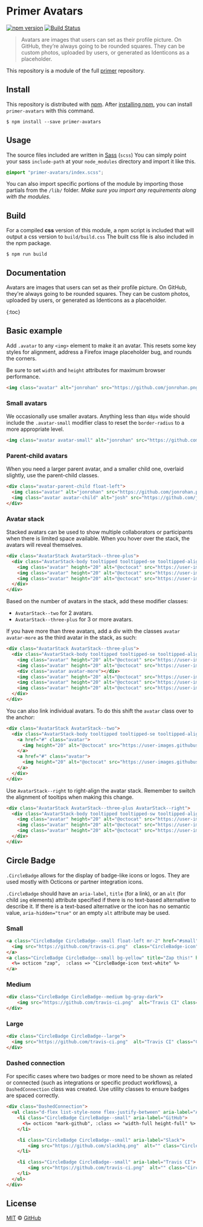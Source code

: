 # Primer Avatars

[![npm version](https://img.shields.io/npm/v/primer-avatars.svg)](https://www.npmjs.org/package/primer-avatars)
[![Build Status](https://travis-ci.org/primer/primer.svg?branch=master)](https://travis-ci.org/primer/primer)

> Avatars are images that users can set as their profile picture. On GitHub, they’re always going to be rounded squares. They can be custom photos, uploaded by users, or generated as Identicons as a placeholder.

This repository is a module of the full [primer][primer] repository.

## Install

This repository is distributed with [npm][npm]. After [installing npm][install-npm], you can install `primer-avatars` with this command.

```
$ npm install --save primer-avatars
```

## Usage

The source files included are written in [Sass][sass] (`scss`) You can simply point your sass `include-path` at your `node_modules` directory and import it like this.

```scss
@import "primer-avatars/index.scss";
```

You can also import specific portions of the module by importing those partials from the `/lib/` folder. _Make sure you import any requirements along with the modules._

## Build

For a compiled **css** version of this module, a npm script is included that will output a css version to `build/build.css` The built css file is also included in the npm package.

```
$ npm run build
```

## Documentation

<!-- %docs
title: Avatars
path: components/avatars
status: Stable
-->

Avatars are images that users can set as their profile picture. On GitHub, they're always going to be rounded squares. They can be custom photos, uploaded by users, or generated as Identicons as a placeholder.

{:toc}

## Basic example

Add `.avatar` to any `<img>` element to make it an avatar. This resets some key styles for alignment, address a Firefox image placeholder bug, and rounds the corners.

Be sure to set `width` and `height` attributes for maximum browser performance.

```html
<img class="avatar" alt="jonrohan" src="https://github.com/jonrohan.png?v=3&s=144" width="72" height="72">
```

### Small avatars

We occasionally use smaller avatars. Anything less than `48px` wide should include the `.avatar-small` modifier class to reset the `border-radius` to a more appropriate level.

```html
<img class="avatar avatar-small" alt="jonrohan" src="https://github.com/jonrohan.png?v=3&s=64" width="32" height="32">
```

### Parent-child avatars

When you need a larger parent avatar, and a smaller child one, overlaid slightly, use the parent-child classes.

```html
<div class="avatar-parent-child float-left">
  <img class="avatar" alt="jonrohan" src="https://github.com/jonrohan.png?v=3&s=96" width="48" height="48">
  <img class="avatar avatar-child" alt="josh" src="https://github.com/josh.png?v=3&s=40" width="20" height="20">
</div>
```

### Avatar stack

Stacked avatars can be used to show multiple collaborators or participants when there is limited space available. When you hover over the stack, the avatars will reveal themselves.

```html
<div class="AvatarStack AvatarStack--three-plus">
  <div class="AvatarStack-body tooltipped tooltipped-se tooltipped-align-left-1" aria-label="octocat, octocat, and octocat">
    <img class="avatar" height="20" alt="@octocat" src="https://user-images.githubusercontent.com/334891/29999089-2837c968-9009-11e7-92c1-6a7540a594d5.png" width="20">
    <img class="avatar" height="20" alt="@octocat" src="https://user-images.githubusercontent.com/334891/29999089-2837c968-9009-11e7-92c1-6a7540a594d5.png" width="20">
    <img class="avatar" height="20" alt="@octocat" src="https://user-images.githubusercontent.com/334891/29999089-2837c968-9009-11e7-92c1-6a7540a594d5.png" width="20">
  </div>
</div>
```

Based on the number of avatars in the stack, add these modifier classes:
- `AvatarStack--two` for 2 avatars.
- `AvatarStack--three-plus` for 3 or more avatars.

If you have more than three avatars, add a div with the classes `avatar avatar-more` as the third avatar in the stack, as such:

```html
<div class="AvatarStack AvatarStack--three-plus">
  <div class="AvatarStack-body tooltipped tooltipped-se tooltipped-align-left-1" aria-label="octocat, octocat, octocat, octocat, and octocat">
    <img class="avatar" height="20" alt="@octocat" src="https://user-images.githubusercontent.com/334891/29999089-2837c968-9009-11e7-92c1-6a7540a594d5.png" width="20">
    <img class="avatar" height="20" alt="@octocat" src="https://user-images.githubusercontent.com/334891/29999089-2837c968-9009-11e7-92c1-6a7540a594d5.png" width="20">
    <div class="avatar avatar-more"></div>
    <img class="avatar" height="20" alt="@octocat" src="https://user-images.githubusercontent.com/334891/29999089-2837c968-9009-11e7-92c1-6a7540a594d5.png" width="20">
    <img class="avatar" height="20" alt="@octocat" src="https://user-images.githubusercontent.com/334891/29999089-2837c968-9009-11e7-92c1-6a7540a594d5.png" width="20">
    <img class="avatar" height="20" alt="@octocat" src="https://user-images.githubusercontent.com/334891/29999089-2837c968-9009-11e7-92c1-6a7540a594d5.png" width="20">
  </div>
</div>
```

You can also link individual avatars. To do this shift the `avatar` class over to the anchor:

```html
<div class="AvatarStack AvatarStack--two">
  <div class="AvatarStack-body tooltipped tooltipped-se tooltipped-align-left-1" aria-label="octocat and octocat">
    <a href="#" class="avatar">
      <img height="20" alt="@octocat" src="https://user-images.githubusercontent.com/334891/29999089-2837c968-9009-11e7-92c1-6a7540a594d5.png" width="20">
    </a>
    <a href="#" class="avatar">
      <img height="20" alt="@octocat" src="https://user-images.githubusercontent.com/334891/29999089-2837c968-9009-11e7-92c1-6a7540a594d5.png" width="20">
    </a>
  </div>
</div>
```

Use `AvatarStack--right` to right-align the avatar stack. Remember to switch the alignment of tooltips when making this change.

```html
<div class="AvatarStack AvatarStack--three-plus AvatarStack--right">
  <div class="AvatarStack-body tooltipped tooltipped-sw tooltipped-align-right-1" aria-label="octocat, octocat, and octocat">
    <img class="avatar" height="20" alt="@octocat" src="https://user-images.githubusercontent.com/334891/29999089-2837c968-9009-11e7-92c1-6a7540a594d5.png" width="20">
    <img class="avatar" height="20" alt="@octocat" src="https://user-images.githubusercontent.com/334891/29999089-2837c968-9009-11e7-92c1-6a7540a594d5.png" width="20">
    <img class="avatar" height="20" alt="@octocat" src="https://user-images.githubusercontent.com/334891/29999089-2837c968-9009-11e7-92c1-6a7540a594d5.png" width="20">
  </div>
</div>
```

## Circle Badge

`.CircleBadge` allows for the display of badge-like icons or logos. They are used mostly with Octicons or partner integration icons.

`.CircleBadge` should have an `aria-label`, `title` (for a link), or an `alt` (for child `img` elements) attribute specified if there is no text-based alternative to describe it. If there is a text-based alternative or the icon has no semantic value, `aria-hidden="true"` or an empty `alt` attribute may be used.

### Small

```html
<a class="CircleBadge CircleBadge--small float-left mr-2" href="#small" title="Travis CI">
  <img src="https://github.com/travis-ci.png"  class="CircleBadge-icon" alt="">
</a>
<a class="CircleBadge CircleBadge--small bg-yellow" title="Zap this!" href="#small">
  <%= octicon "zap",  :class => "CircleBadge-icon text-white" %>
</a>
```

### Medium

```html
<div class="CircleBadge CircleBadge--medium bg-gray-dark">
    <img src="https://github.com/travis-ci.png"  alt="Travis CI" class="CircleBadge-icon">
</div>
```

### Large

```html
<div class="CircleBadge CircleBadge--large">
  <img src="https://github.com/travis-ci.png"  alt="Travis CI" class="CircleBadge-icon">
</div>
```

### Dashed connection

For specific cases where two badges or more need to be shown as related or connected (such as integrations or specific product workflows), a `DashedConnection` class was created. Use utility classes to ensure badges are spaced correctly.

```html
<div class="DashedConnection">
  <ul class="d-flex list-style-none flex-justify-between" aria-label="A sample GitHub workflow">
    <li class="CircleBadge CircleBadge--small" aria-label="GitHub">
      <%= octicon "mark-github", :class => "width-full height-full" %>
    </li>

    <li class="CircleBadge CircleBadge--small" aria-label="Slack">
        <img src="https://github.com/slackhq.png"  alt="" class="CircleBadge-icon">
    </li>

    <li class="CircleBadge CircleBadge--small" aria-label="Travis CI">
        <img src="https://github.com/travis-ci.png"  alt="" class="CircleBadge-icon">
    </li>
  </ul>
</div>
```

<!-- %enddocs -->

## License

[MIT](./LICENSE) &copy; [GitHub](https://github.com/)

[primer]: https://github.com/primer/primer
[docs]: http://primer.github.io/
[npm]: https://www.npmjs.com/
[install-npm]: https://docs.npmjs.com/getting-started/installing-node
[sass]: http://sass-lang.com/
